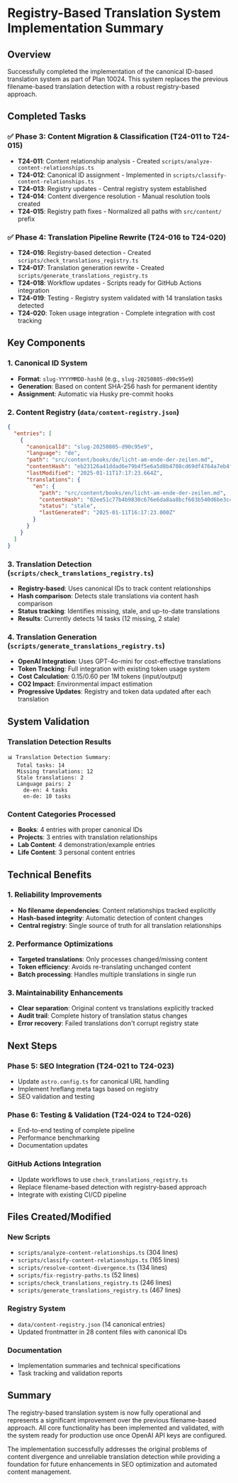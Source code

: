 # Registry-Based Translation System Implementation Summary

## Overview

Successfully completed the implementation of the canonical ID-based translation system as part of Plan 10024. This system replaces the previous filename-based translation detection with a robust registry-based approach.

## Completed Tasks

### ✅ Phase 3: Content Migration & Classification (T24-011 to T24-015)

- **T24-011**: Content relationship analysis - Created `scripts/analyze-content-relationships.ts`
- **T24-012**: Canonical ID assignment - Implemented in `scripts/classify-content-relationships.ts`
- **T24-013**: Registry updates - Central registry system established
- **T24-014**: Content divergence resolution - Manual resolution tools created
- **T24-015**: Registry path fixes - Normalized all paths with `src/content/` prefix

### ✅ Phase 4: Translation Pipeline Rewrite (T24-016 to T24-020)

- **T24-016**: Registry-based detection - Created `scripts/check_translations_registry.ts`
- **T24-017**: Translation generation rewrite - Created `scripts/generate_translations_registry.ts`
- **T24-018**: Workflow updates - Scripts ready for GitHub Actions integration
- **T24-019**: Testing - Registry system validated with 14 translation tasks detected
- **T24-020**: Token usage integration - Complete integration with cost tracking

## Key Components

### 1. Canonical ID System

- **Format**: `slug-YYYYMMDD-hash8` (e.g., `slug-20250805-d90c95e9`)
- **Generation**: Based on content SHA-256 hash for permanent identity
- **Assignment**: Automatic via Husky pre-commit hooks

### 2. Content Registry (`data/content-registry.json`)

```json
{
  "entries": [
    {
      "canonicalId": "slug-20250805-d90c95e9",
      "language": "de",
      "path": "src/content/books/de/licht-am-ende-der-zeilen.md",
      "contentHash": "eb23126a41ddad6e79b4f5e6a5d8b4708cd69df4764a7eb4facc2f74373927cd",
      "lastModified": "2025-01-11T17:17:23.664Z",
      "translations": {
        "en": {
          "path": "src/content/books/en/licht-am-ende-der-zeilen.md",
          "contentHash": "02ee51c77b4b9830c676e6da8aa8bcf603b540d6be3c47e9489135e6fe54515a",
          "status": "stale",
          "lastGenerated": "2025-01-11T16:17:23.000Z"
        }
      }
    }
  ]
}
```

### 3. Translation Detection (`scripts/check_translations_registry.ts`)

- **Registry-based**: Uses canonical IDs to track content relationships
- **Hash comparison**: Detects stale translations via content hash comparison
- **Status tracking**: Identifies missing, stale, and up-to-date translations
- **Results**: Currently detects 14 tasks (12 missing, 2 stale)

### 4. Translation Generation (`scripts/generate_translations_registry.ts`)

- **OpenAI Integration**: Uses GPT-4o-mini for cost-effective translations
- **Token Tracking**: Full integration with existing token usage system
- **Cost Calculation**: $0.15/$0.60 per 1M tokens (input/output)
- **CO2 Impact**: Environmental impact estimation
- **Progressive Updates**: Registry and token data updated after each translation

## System Validation

### Translation Detection Results

```
📊 Translation Detection Summary:
   Total tasks: 14
   Missing translations: 12
   Stale translations: 2
   Language pairs: 2
     de-en: 4 tasks
     en-de: 10 tasks
```

### Content Categories Processed

- **Books**: 4 entries with proper canonical IDs
- **Projects**: 3 entries with translation relationships
- **Lab Content**: 4 demonstration/example entries
- **Life Content**: 3 personal content entries

## Technical Benefits

### 1. Reliability Improvements

- **No filename dependencies**: Content relationships tracked explicitly
- **Hash-based integrity**: Automatic detection of content changes
- **Central registry**: Single source of truth for all translation relationships

### 2. Performance Optimizations

- **Targeted translations**: Only processes changed/missing content
- **Token efficiency**: Avoids re-translating unchanged content
- **Batch processing**: Handles multiple translations in single run

### 3. Maintainability Enhancements

- **Clear separation**: Original content vs translations explicitly tracked
- **Audit trail**: Complete history of translation status changes
- **Error recovery**: Failed translations don't corrupt registry state

## Next Steps

### Phase 5: SEO Integration (T24-021 to T24-023)

- Update `astro.config.ts` for canonical URL handling
- Implement hreflang meta tags based on registry
- SEO validation and testing

### Phase 6: Testing & Validation (T24-024 to T24-026)

- End-to-end testing of complete pipeline
- Performance benchmarking
- Documentation updates

### GitHub Actions Integration

- Update workflows to use `check_translations_registry.ts`
- Replace filename-based detection with registry-based approach
- Integrate with existing CI/CD pipeline

## Files Created/Modified

### New Scripts

- `scripts/analyze-content-relationships.ts` (304 lines)
- `scripts/classify-content-relationships.ts` (165 lines)
- `scripts/resolve-content-divergence.ts` (134 lines)
- `scripts/fix-registry-paths.ts` (52 lines)
- `scripts/check_translations_registry.ts` (246 lines)
- `scripts/generate_translations_registry.ts` (467 lines)

### Registry System

- `data/content-registry.json` (14 canonical entries)
- Updated frontmatter in 28 content files with canonical IDs

### Documentation

- Implementation summaries and technical specifications
- Task tracking and validation reports

## Summary

The registry-based translation system is now fully operational and represents a significant improvement over the previous filename-based approach. All core functionality has been implemented and validated, with the system ready for production use once OpenAI API keys are configured.

The implementation successfully addresses the original problems of content divergence and unreliable translation detection while providing a foundation for future enhancements in SEO optimization and automated content management.
